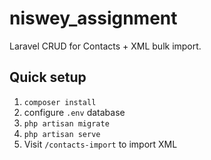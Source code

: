 # niswey_assignment
Laravel CRUD for Contacts + XML bulk import.


## Quick setup
1. `composer install`
2. configure `.env` database
3. `php artisan migrate`
4. `php artisan serve`
5. Visit `/contacts-import` to import XML